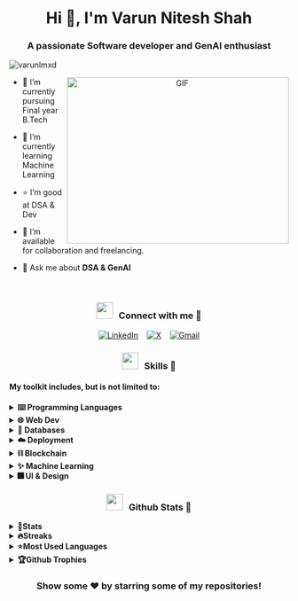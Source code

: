 <h1 align="center">Hi 👋, I'm Varun Nitesh Shah</h1>
<h3 align="center">A passionate Software developer and GenAI enthusiast</h3>

<p align="left"> <img src="https://komarev.com/ghpvc/?username=varunlmxd&label=Profile%20views&color=0e75b6&style=flat" alt="varunlmxd" /> </p>

<a target="_blank" align="center">
  <img align="right" top="500" height="300" width="400" alt="GIF" src="https://user-images.githubusercontent.com/74038190/235224431-e8c8c12e-6826-47f1-89fb-2ddad83b3abf.gif">
</a>

- 🔭 I’m currently pursuing Final year B.Tech

- 🌱 I’m currently learning Machine Learning
  
- ⭐ I’m good at DSA & Dev

- 🤝 I’m available for collaboration and freelancing.

- 💬 Ask me about **DSA & GenAI**

<br/>
<div align="center">
<h3 align="center" > <img src="https://media.giphy.com/media/iY8CRBdQXODJSCERIr/giphy.gif" width="30" height="30" style="margin-right: 10px;">Connect with me 🤝 </h3>


[![LinkedIn](https://img.shields.io/badge/LinkedIn-%230077B5.svg?logo=linkedin&logoColor=white)](https://linkedin.com/in/varun-n-shah) &nbsp;&nbsp;
[![X](https://img.shields.io/badge/X-black.svg?logo=X&logoColor=white)](https://x.com/varxo1) &nbsp;&nbsp;
[![Gmail](https://img.shields.io/badge/Gmail-D14836?logo=gmail&logoColor=white)](mailto:varunshah111103@gmail.com)
</div>


<h3 align="center" > <img src="https://media.giphy.com/media/iY8CRBdQXODJSCERIr/giphy.gif" width="30" height="30" style="margin-right: 10px;">Skills 🚀</h3>
<h4>My toolkit includes, but is not limited to:</h4>
<details>
  <summary><b>⌨️ Programming Languages</b></summary>

![C](https://img.shields.io/badge/c-%2300599C.svg?style=for-the-badge&logo=c&logoColor=white)
![C++](https://img.shields.io/badge/C++-%2300599C.svg?&style=for-the-badge&logo=c%2B%2B&logoColor=white) 
![Python](https://img.shields.io/badge/python-3670A0?style=for-the-badge&logo=python&logoColor=ffdd54)
![Java](https://img.shields.io/badge/java-%23ED8B00.svg?style=for-the-badge&logo=openjdk&logoColor=white)
![JavaScript](https://img.shields.io/badge/javascript-%23323330.svg?style=for-the-badge&logo=javascript&logoColor=%23F7DF1E)

</details>

<details>
  <summary><b>🌐 Web Dev</b></summary>
  <blockquote>
    <details>
      <summary><b>💻 Frontend</b></summary>
      <blockquote>

![HTML5](https://img.shields.io/badge/html5-%23E34F26.svg?style=for-the-badge&logo=html5&logoColor=white) 
![CSS3](https://img.shields.io/badge/css3-%231572B6.svg?style=for-the-badge&logo=css3&logoColor=white)
![Bootstrap](https://img.shields.io/badge/bootstrap-%238511FA.svg?style=for-the-badge&logo=bootstrap&logoColor=white)
![TailwindCSS](https://img.shields.io/badge/tailwindcss-%2338B2AC.svg?style=for-the-badge&logo=tailwind-css&logoColor=white)
![React](https://img.shields.io/badge/react-%2320232a.svg?style=for-the-badge&logo=react&logoColor=%2361DAFB)
![Streamlit](https://img.shields.io/badge/streamlit-%234B275F.svg?style=for-the-badge&logo=streamlit&logoColor=white)
</blockquote>
    </details>
  </blockquote>
  <blockquote>
    <details>
      <summary><b>⚙️ Backend</b></summary>
    <blockquote>

![NodeJS](https://img.shields.io/badge/node.js-6DA55F?style=for-the-badge&logo=node.js&logoColor=white)
![NPM](https://img.shields.io/badge/NPM-%23CB3837.svg?style=for-the-badge&logo=npm&logoColor=white)
![Flask](https://img.shields.io/badge/flask-%23000.svg?style=for-the-badge&logo=flask&logoColor=white)
![FastAPI](https://img.shields.io/badge/fastapi-%23039BE5.svg?style=for-the-badge&logo=fastapi&logoColor=white)
</blockquote>
    </details>
  </blockquote>
</details>

<details>

  <summary><b>📅 Databases</b></summary>

![MySQL](https://img.shields.io/badge/mysql-%2300000f.svg?style=for-the-badge&logo=mysql&logoColor=white)
![MongoDB](https://img.shields.io/badge/MongoDB-%234ea94b.svg?style=for-the-badge&logo=mongodb&logoColor=white)
![Firebase](https://img.shields.io/badge/Firebase-039BE5?style=for-the-badge&logo=Firebase&logoColor=white)
</details>
<details>
  <summary><b>☁️ Deployment</b></summary>

![Docker](https://img.shields.io/badge/docker-%230db7ed.svg?style=for-the-badge&logo=docker&logoColor=white)
![AWS](https://img.shields.io/badge/AWS-%23FF9900.svg?style=for-the-badge&logo=amazon-aws&logoColor=white)
![Vercel](https://img.shields.io/badge/vercel-%23000000.svg?style=for-the-badge&logo=vercel&logoColor=white) 
![Netlify](https://img.shields.io/badge/netlify-%23000000.svg?style=for-the-badge&logo=netlify&logoColor=#00C7B7)
</details>
<details>

  <summary><b>⛓️ Blockchain</b></summary>

![Solidity](https://img.shields.io/badge/Solidity-%23363636.svg?style=for-the-badge&logo=solidity&logoColor=white)
![IPFS](https://img.shields.io/badge/IPFS-%23323330.svg?style=for-the-badge&logo=ipfs&logoColor=%23F7DF1E)
</details>
<details>

  <summary><b>✨ Machine Learning</b></summary>

![Anaconda](https://img.shields.io/badge/Anaconda-%2344A833.svg?style=for-the-badge&logo=anaconda&logoColor=white)
![Numpy](https://img.shields.io/badge/numpy-%23013243.svg?style=for-the-badge&logo=numpy&logoColor=white)
![Pandas](https://img.shields.io/badge/pandas-%23150458.svg?style=for-the-badge&logo=pandas&logoColor=white)
![scikit-learn](https://img.shields.io/badge/scikit--learn-%23F7931E.svg?style=for-the-badge&logo=scikit-learn&logoColor=white)
![PyTorch](https://img.shields.io/badge/PyTorch-%23EE4C2C.svg?style=for-the-badge&logo=PyTorch&logoColor=white)
![CUDA](https://img.shields.io/badge/CUDA-%23A8B9CC.svg?style=for-the-badge&logo=NVIDIA&logoColor=white)
![TensorFlow](https://img.shields.io/badge/TensorFlow-%23FF6F00.svg?style=for-the-badge&logo=TensorFlow&logoColor=white)
![HuggingFace](https://img.shields.io/badge/-HuggingFace-FDEE21?style=for-the-badge&logo=HuggingFace&logoColor=black)
![WeightsAndBiases](https://img.shields.io/badge/Weights_&_Biases-FFBE00?style=for-the-badge&logo=WeightsAndBiases&logoColor=white)
![Langchain](https://img.shields.io/badge/langchain-1C3C3C?style=for-the-badge&logo=langchain&logoColor=white
)
</details>
<details>

  <summary><b>🎆 UI & Design</b></summary>

![Unified Modeling Language](https://img.shields.io/badge/UML-%23000000.svg?style=for-the-badge&logo=uml&logoColor=white)
![Canva](https://img.shields.io/badge/Canva-%2300C4CC.svg?style=for-the-badge&logo=Canva&logoColor=white)
![Figma](https://img.shields.io/badge/figma-%23F24E1E.svg?style=for-the-badge&logo=figma&logoColor=white)

</details>

<h3 align="center" > <img src="https://media.giphy.com/media/iY8CRBdQXODJSCERIr/giphy.gif" width="30" height="30" style="margin-right: 10px;">Github Stats 🚀</h3>
<details>
    <summary><b>🔢Stats</b></summary>
    
![](https://github-readme-stats.vercel.app/api?username=varunlmxd&theme=dark&hide_border=false&include_all_commits=false&count_private=false)
</details>
<details>
    <summary><b>🔥Streaks</b></summary>
    
![](https://github-readme-streak-stats.herokuapp.com/?user=varunlmxd&theme=dark&hide_border=false)
</details>
<details>
    <summary><b>⭐Most Used Languages</b></summary>
    
![](https://github-readme-stats.vercel.app/api/top-langs/?username=varunlmxd&theme=dark&hide_border=false&include_all_commits=false&count_private=false&layout=compact)
</details>
<details>
    <summary><b>🏆Github Trophies</b></summary>
    
![](https://github-profile-trophy.vercel.app/?username=varunlmxd&theme=radical&no-frame=false&no-bg=false&margin-w=4)
</details>

<div align="center">

### Show some ❤️ by starring some of my repositories!

</div>
